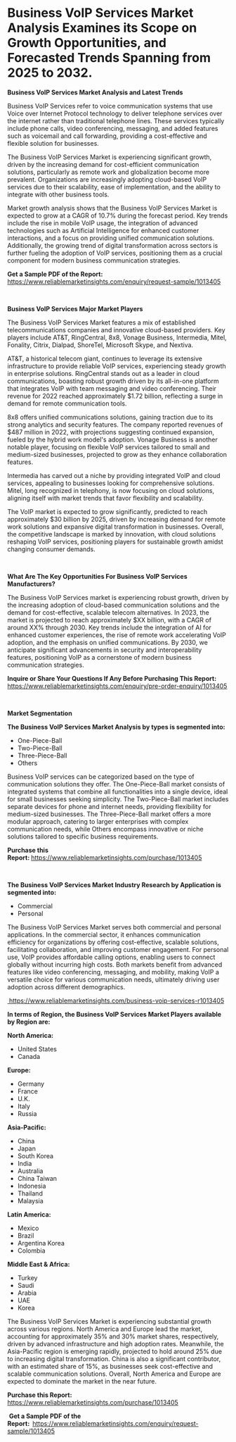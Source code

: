 <p><h1>Business VoIP Services Market Analysis Examines its Scope on Growth Opportunities, and Forecasted Trends Spanning from 2025 to 2032.</h1></p><p><strong>Business VoIP Services Market Analysis and Latest Trends</strong></p>
<p><p>Business VoIP Services refer to voice communication systems that use Voice over Internet Protocol technology to deliver telephone services over the internet rather than traditional telephone lines. These services typically include phone calls, video conferencing, messaging, and added features such as voicemail and call forwarding, providing a cost-effective and flexible solution for businesses.</p><p>The Business VoIP Services Market is experiencing significant growth, driven by the increasing demand for cost-efficient communication solutions, particularly as remote work and globalization become more prevalent. Organizations are increasingly adopting cloud-based VoIP services due to their scalability, ease of implementation, and the ability to integrate with other business tools.</p><p>Market growth analysis shows that the Business VoIP Services Market is expected to grow at a CAGR of 10.7% during the forecast period. Key trends include the rise in mobile VoIP usage, the integration of advanced technologies such as Artificial Intelligence for enhanced customer interactions, and a focus on providing unified communication solutions. Additionally, the growing trend of digital transformation across sectors is further fueling the adoption of VoIP services, positioning them as a crucial component for modern business communication strategies.</p></p>
<p><strong>Get a Sample PDF of the Report:&nbsp;</strong> <a href="https://www.reliablemarketinsights.com/enquiry/request-sample/1013405?utm_campaign=3709&utm_medium=2&utm_source=Github&utm_content=ia&utm_term=17042025&utm_id=business-voip-services">https://www.reliablemarketinsights.com/enquiry/request-sample/1013405</a></p>
<p>&nbsp;</p>
<p><strong>Business VoIP Services Major Market Players</strong></p>
<p><p>The Business VoIP Services Market features a mix of established telecommunications companies and innovative cloud-based providers. Key players include AT&T, RingCentral, 8x8, Vonage Business, Intermedia, Mitel, Fonality, Citrix, Dialpad, ShoreTel, Microsoft Skype, and Nextiva.</p><p>AT&T, a historical telecom giant, continues to leverage its extensive infrastructure to provide reliable VoIP services, experiencing steady growth in enterprise solutions. RingCentral stands out as a leader in cloud communications, boasting robust growth driven by its all-in-one platform that integrates VoIP with team messaging and video conferencing. Their revenue for 2022 reached approximately $1.72 billion, reflecting a surge in demand for remote communication tools.</p><p>8x8 offers unified communications solutions, gaining traction due to its strong analytics and security features. The company reported revenues of $487 million in 2022, with projections suggesting continued expansion, fueled by the hybrid work model's adoption. Vonage Business is another notable player, focusing on flexible VoIP services tailored to small and medium-sized businesses, projected to grow as they enhance collaboration features.</p><p>Intermedia has carved out a niche by providing integrated VoIP and cloud services, appealing to businesses looking for comprehensive solutions. Mitel, long recognized in telephony, is now focusing on cloud solutions, aligning itself with market trends that favor flexibility and scalability. </p><p>The VoIP market is expected to grow significantly, predicted to reach approximately $30 billion by 2025, driven by increasing demand for remote work solutions and expansive digital transformation in businesses. Overall, the competitive landscape is marked by innovation, with cloud solutions reshaping VoIP services, positioning players for sustainable growth amidst changing consumer demands.</p></p>
<p>&nbsp;</p>
<p><strong>What Are The Key Opportunities For Business VoIP Services Manufacturers?</strong></p>
<p><p>The Business VoIP Services market is experiencing robust growth, driven by the increasing adoption of cloud-based communication solutions and the demand for cost-effective, scalable telecom alternatives. In 2023, the market is projected to reach approximately $XX billion, with a CAGR of around XX% through 2030. Key trends include the integration of AI for enhanced customer experiences, the rise of remote work accelerating VoIP adoption, and the emphasis on unified communications. By 2030, we anticipate significant advancements in security and interoperability features, positioning VoIP as a cornerstone of modern business communication strategies.</p></p>
<p><strong>Inquire or Share Your Questions If Any Before Purchasing This Report:</strong> <a href="https://www.reliablemarketinsights.com/enquiry/pre-order-enquiry/1013405?utm_campaign=3709&utm_medium=2&utm_source=Github&utm_content=ia&utm_term=17042025&utm_id=business-voip-services">https://www.reliablemarketinsights.com/enquiry/pre-order-enquiry/1013405</a></p>
<p>&nbsp;</p>
<p><strong>Market Segmentation</strong></p>
<p><strong>The Business VoIP Services Market Analysis by types is segmented into:</strong></p>
<p><ul><li>One-Piece-Ball</li><li>Two-Piece-Ball</li><li>Three-Piece-Ball</li><li>Others</li></ul></p>
<p><p>Business VoIP services can be categorized based on the type of communication solutions they offer. The One-Piece-Ball market consists of integrated systems that combine all functionalities into a single device, ideal for small businesses seeking simplicity. The Two-Piece-Ball market includes separate devices for phone and internet needs, providing flexibility for medium-sized businesses. The Three-Piece-Ball market offers a more modular approach, catering to larger enterprises with complex communication needs, while Others encompass innovative or niche solutions tailored to specific business requirements.</p></p>
<p><strong>Purchase this Report:&nbsp;</strong><a href="https://www.reliablemarketinsights.com/purchase/1013405?utm_campaign=3709&utm_medium=2&utm_source=Github&utm_content=ia&utm_term=17042025&utm_id=business-voip-services">https://www.reliablemarketinsights.com/purchase/1013405</a></p>
<p>&nbsp;</p>
<p><strong>The Business VoIP Services Market Industry Research by Application is segmented into:</strong></p>
<p><ul><li>Commercial</li><li>Personal</li></ul></p>
<p><p>The Business VoIP Services Market serves both commercial and personal applications. In the commercial sector, it enhances communication efficiency for organizations by offering cost-effective, scalable solutions, facilitating collaboration, and improving customer engagement. For personal use, VoIP provides affordable calling options, enabling users to connect globally without incurring high costs. Both markets benefit from advanced features like video conferencing, messaging, and mobility, making VoIP a versatile choice for various communication needs, ultimately driving user adoption across different demographics.</p></p>
<p><a href="https://www.reliablemarketinsights.com/business-voip-services-r1013405?utm_campaign=3709&utm_medium=2&utm_source=Github&utm_content=ia&utm_term=17042025&utm_id=business-voip-services">&nbsp;https://www.reliablemarketinsights.com/business-voip-services-r1013405</a></p>
<p><strong>In terms of Region, the Business VoIP Services Market Players available by Region are:</strong></p>
<p>
    <p> <strong> North America: </strong>
        <ul>
            <li>United States</li>
            <li>Canada</li>
        </ul>
        </p> 
    <p> <strong> Europe: </strong>
        <ul>
            <li>Germany</li>
            <li>France</li>
            <li>U.K.</li>
            <li>Italy</li>
            <li>Russia</li>
        </ul>
        </p> 
    <p> <strong> Asia-Pacific: </strong>
        <ul>
            <li>China</li>
            <li>Japan</li>
            <li>South Korea</li>
            <li>India</li>
            <li>Australia</li>
            <li>China Taiwan</li>
            <li>Indonesia</li>
            <li>Thailand</li>
            <li>Malaysia</li>
        </ul>
        </p> 
    <p> <strong> Latin America: </strong>
        <ul>
            <li>Mexico</li>
            <li>Brazil</li>
            <li>Argentina Korea</li>
            <li>Colombia</li>
        </ul>
        </p> 
    <p> <strong> Middle East & Africa: </strong>
        <ul>
            <li>Turkey</li>
            <li>Saudi</li>
            <li>Arabia</li>
            <li>UAE</li>
            <li>Korea</li>
        </ul>
    </p>
    </p>
<p><p>The Business VoIP Services Market is experiencing substantial growth across various regions. North America and Europe lead the market, accounting for approximately 35% and 30% market shares, respectively, driven by advanced infrastructure and high adoption rates. Meanwhile, the Asia-Pacific region is emerging rapidly, projected to hold around 25% due to increasing digital transformation. China is also a significant contributor, with an estimated share of 15%, as businesses seek cost-effective and scalable communication solutions. Overall, North America and Europe are expected to dominate the market in the near future.</p></p>
<p><strong>Purchase this Report: </strong><a href="https://www.reliablemarketinsights.com/purchase/1013405?utm_campaign=3709&utm_medium=2&utm_source=Github&utm_content=ia&utm_term=17042025&utm_id=business-voip-services">https://www.reliablemarketinsights.com/purchase/1013405</a></p>
<p>&nbsp;<strong>Get a Sample PDF of the Report:&nbsp;&nbsp;</strong><a href="https://www.reliablemarketinsights.com/enquiry/request-sample/1013405?utm_campaign=3709&utm_medium=2&utm_source=Github&utm_content=ia&utm_term=17042025&utm_id=business-voip-services">https://www.reliablemarketinsights.com/enquiry/request-sample/1013405</a></p>
<p><strong></strong></p>
<p><p></p><p></p><p></p></p>